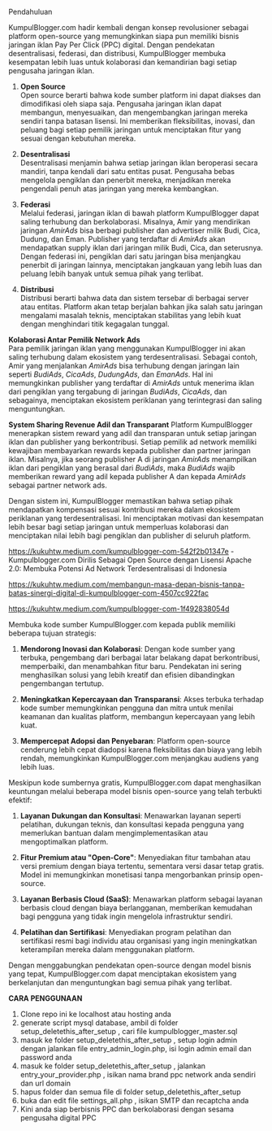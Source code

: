 Pendahuluan

KumpulBlogger.com hadir kembali dengan konsep revolusioner sebagai platform open-source yang memungkinkan siapa pun memiliki bisnis jaringan iklan Pay Per Click (PPC) digital. Dengan pendekatan desentralisasi, federasi, dan distribusi, KumpulBlogger membuka kesempatan lebih luas untuk kolaborasi dan kemandirian bagi setiap pengusaha jaringan iklan.

1. **Open Source**  
   Open source berarti bahwa kode sumber platform ini dapat diakses dan dimodifikasi oleh siapa saja. Pengusaha jaringan iklan dapat membangun, menyesuaikan, dan mengembangkan jaringan mereka sendiri tanpa batasan lisensi. Ini memberikan fleksibilitas, inovasi, dan peluang bagi setiap pemilik jaringan untuk menciptakan fitur yang sesuai dengan kebutuhan mereka.

2. **Desentralisasi**  
   Desentralisasi menjamin bahwa setiap jaringan iklan beroperasi secara mandiri, tanpa kendali dari satu entitas pusat. Pengusaha bebas mengelola pengiklan dan penerbit mereka, menjadikan mereka pengendali penuh atas jaringan yang mereka kembangkan.

3. **Federasi**  
   Melalui federasi, jaringan iklan di bawah platform KumpulBlogger dapat saling terhubung dan berkolaborasi. Misalnya, Amir yang mendirikan jaringan *AmirAds* bisa berbagi publisher dan advertiser milik Budi, Cica, Dudung, dan Eman. Publisher yang terdaftar di *AmirAds* akan mendapatkan supply iklan dari jaringan milik Budi, Cica, dan seterusnya. Dengan federasi ini, pengiklan dari satu jaringan bisa menjangkau penerbit di jaringan lainnya, menciptakan jangkauan yang lebih luas dan peluang lebih banyak untuk semua pihak yang terlibat.

4. **Distribusi**  
   Distribusi berarti bahwa data dan sistem tersebar di berbagai server atau entitas. Platform akan tetap berjalan bahkan jika salah satu jaringan mengalami masalah teknis, menciptakan stabilitas yang lebih kuat dengan menghindari titik kegagalan tunggal.

**Kolaborasi Antar Pemilik Network Ads**  
Para pemilik jaringan iklan yang menggunakan KumpulBlogger ini akan saling terhubung dalam ekosistem yang terdesentralisasi. Sebagai contoh, Amir yang menjalankan *AmirAds* bisa terhubung dengan jaringan lain seperti *BudiAds*, *CicaAds*, *DudungAds*, dan *EmanAds*. Hal ini memungkinkan publisher yang terdaftar di *AmirAds* untuk menerima iklan dari pengiklan yang tergabung di jaringan *BudiAds*, *CicaAds*, dan sebagainya, menciptakan ekosistem periklanan yang terintegrasi dan saling menguntungkan.


**System Sharing Revenue Adil dan Transparant**
Platform KumpulBlogger menerapkan sistem reward yang adil dan transparan untuk setiap jaringan iklan dan publisher yang berkontribusi. Setiap pemilik ad network memiliki kewajiban membayarkan rewards kepada publisher dan partner jaringan iklan. Misalnya, jika seorang publisher A di jaringan *AmirAds* menampilkan iklan dari pengiklan yang berasal dari *BudiAds*, maka *BudiAds* wajib memberikan reward yang adil kepada publisher A dan kepada *AmirAds* sebagai partner network ads.

Dengan sistem ini, KumpulBlogger memastikan bahwa setiap pihak mendapatkan kompensasi sesuai kontribusi mereka dalam ekosistem periklanan yang terdesentralisasi. Ini menciptakan motivasi dan kesempatan lebih besar bagi setiap jaringan untuk memperluas kolaborasi dan menciptakan nilai lebih bagi pengiklan dan publisher di seluruh platform.

https://kukuhtw.medium.com/kumpulblogger-com-542f2b01347e - Kumpulblogger.com Dirilis Sebagai Open Source dengan Lisensi Apache 2.0: Membuka Potensi Ad Network Terdesentralisasi di Indonesia

https://kukuhtw.medium.com/membangun-masa-depan-bisnis-tanpa-batas-sinergi-digital-di-kumpulblogger-com-4507cc922fac

https://kukuhtw.medium.com/kumpulblogger-com-1f492838054d

Membuka kode sumber KumpulBlogger.com kepada publik memiliki beberapa tujuan strategis:

1. **Mendorong Inovasi dan Kolaborasi**: Dengan kode sumber yang terbuka, pengembang dari berbagai latar belakang dapat berkontribusi, memperbaiki, dan menambahkan fitur baru. Pendekatan ini sering menghasilkan solusi yang lebih kreatif dan efisien dibandingkan pengembangan tertutup. 

2. **Meningkatkan Kepercayaan dan Transparansi**: Akses terbuka terhadap kode sumber memungkinkan pengguna dan mitra untuk menilai keamanan dan kualitas platform, membangun kepercayaan yang lebih kuat.

3. **Mempercepat Adopsi dan Penyebaran**: Platform open-source cenderung lebih cepat diadopsi karena fleksibilitas dan biaya yang lebih rendah, memungkinkan KumpulBlogger.com menjangkau audiens yang lebih luas.

Meskipun kode sumbernya gratis, KumpulBlogger.com dapat menghasilkan keuntungan melalui beberapa model bisnis open-source yang telah terbukti efektif:

1. **Layanan Dukungan dan Konsultasi**: Menawarkan layanan seperti pelatihan, dukungan teknis, dan konsultasi kepada pengguna yang memerlukan bantuan dalam mengimplementasikan atau mengoptimalkan platform. 

2. **Fitur Premium atau "Open-Core"**: Menyediakan fitur tambahan atau versi premium dengan biaya tertentu, sementara versi dasar tetap gratis. Model ini memungkinkan monetisasi tanpa mengorbankan prinsip open-source. 

3. **Layanan Berbasis Cloud (SaaS)**: Menawarkan platform sebagai layanan berbasis cloud dengan biaya berlangganan, memberikan kemudahan bagi pengguna yang tidak ingin mengelola infrastruktur sendiri. 

4. **Pelatihan dan Sertifikasi**: Menyediakan program pelatihan dan sertifikasi resmi bagi individu atau organisasi yang ingin meningkatkan keterampilan mereka dalam menggunakan platform.

Dengan menggabungkan pendekatan open-source dengan model bisnis yang tepat, KumpulBlogger.com dapat menciptakan ekosistem yang berkelanjutan dan menguntungkan bagi semua pihak yang terlibat. 


**CARA PENGGUNAAN**

1. Clone repo ini ke localhost atau hosting anda
2. generate script mysql database, ambil di folder setup_deletethis_after_setup , cari file kumpulblogger_master.sql
3.  masuk ke folder setup_deletethis_after_setup , setup login admin dengan jalankan file entry_admin_login.php, isi login admin email dan password anda
4.  masuk ke folder setup_deletethis_after_setup , jalankan entry_your_provider.php , isikan nama brand ppc network anda sendiri dan url domain
5.  hapus folder dan semua file di folder setup_deletethis_after_setup
6.  buka dan edit file settings_all.php , isikan SMTP dan recaptcha anda
7.  Kini anda siap berbisnis PPC dan berkolaborasi dengan sesama pengusaha digital PPC
   
   

